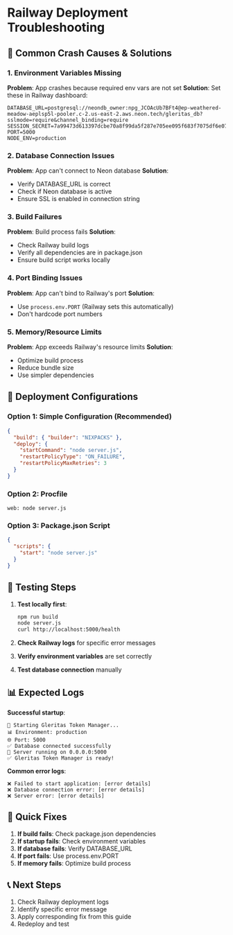 # Railway Deployment Troubleshooting

## 🚨 Common Crash Causes & Solutions

### 1. **Environment Variables Missing**
**Problem**: App crashes because required env vars are not set
**Solution**: Set these in Railway dashboard:
```env
DATABASE_URL=postgresql://neondb_owner:npg_JCOAcUb7BFt4@ep-weathered-meadow-aeplsp5l-pooler.c-2.us-east-2.aws.neon.tech/gleritas_db?sslmode=require&channel_binding=require
SESSION_SECRET=7a99473d613397dcbe70a8f99da5f287e705ee095f683f7075df6e0741d7e2b0
PORT=5000
NODE_ENV=production
```

### 2. **Database Connection Issues**
**Problem**: App can't connect to Neon database
**Solution**: 
- Verify DATABASE_URL is correct
- Check if Neon database is active
- Ensure SSL is enabled in connection string

### 3. **Build Failures**
**Problem**: Build process fails
**Solution**: 
- Check Railway build logs
- Verify all dependencies are in package.json
- Ensure build script works locally

### 4. **Port Binding Issues**
**Problem**: App can't bind to Railway's port
**Solution**: 
- Use `process.env.PORT` (Railway sets this automatically)
- Don't hardcode port numbers

### 5. **Memory/Resource Limits**
**Problem**: App exceeds Railway's resource limits
**Solution**: 
- Optimize build process
- Reduce bundle size
- Use simpler dependencies

## 🔧 Deployment Configurations

### Option 1: Simple Configuration (Recommended)
```json
{
  "build": { "builder": "NIXPACKS" },
  "deploy": {
    "startCommand": "node server.js",
    "restartPolicyType": "ON_FAILURE",
    "restartPolicyMaxRetries": 3
  }
}
```

### Option 2: Procfile
```
web: node server.js
```

### Option 3: Package.json Script
```json
{
  "scripts": {
    "start": "node server.js"
  }
}
```

## 🧪 Testing Steps

1. **Test locally first**:
   ```bash
   npm run build
   node server.js
   curl http://localhost:5000/health
   ```

2. **Check Railway logs** for specific error messages

3. **Verify environment variables** are set correctly

4. **Test database connection** manually

## 📊 Expected Logs

**Successful startup**:
```
🚀 Starting Gleritas Token Manager...
📊 Environment: production
🌐 Port: 5000
✅ Database connected successfully
🚀 Server running on 0.0.0.0:5000
✅ Gleritas Token Manager is ready!
```

**Common error logs**:
```
❌ Failed to start application: [error details]
❌ Database connection error: [error details]
❌ Server error: [error details]
```

## 🎯 Quick Fixes

1. **If build fails**: Check package.json dependencies
2. **If startup fails**: Check environment variables
3. **If database fails**: Verify DATABASE_URL
4. **If port fails**: Use process.env.PORT
5. **If memory fails**: Optimize build process

## 📞 Next Steps

1. Check Railway deployment logs
2. Identify specific error message
3. Apply corresponding fix from this guide
4. Redeploy and test 